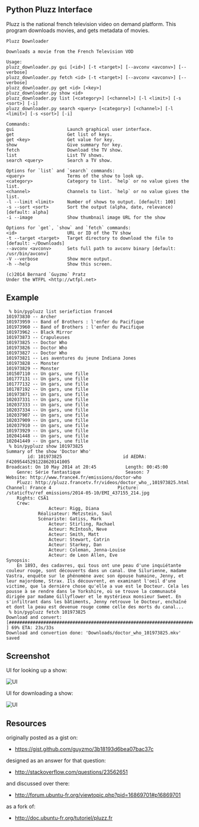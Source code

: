Python Pluzz Interface
----------------------

Pluzz is the national french television video on demand platform.
This program downloads movies, and gets metadata of movies.

    Pluzz Downloader

    Downloads a movie from the French Television VOD

    Usage:
    pluzz_downloader.py gui [<id>] [-t <target>] [--avconv <avconv>] [--verbose]
    pluzz_downloader.py fetch <id> [-t <target>] [--avconv <avconv>] [--verbose]
    pluzz_downloader.py get <id> [<key>]
    pluzz_downloader.py show <id>
    pluzz_downloader.py list [<category>] [<channel>] [-l <limit>] [-s <sort>] [-i]
    pluzz_downloader.py search <query> [<category>] [<channel>] [-l <limit>] [-s <sort>] [-i]

    Commands:
    gui                    Launch graphical user interface.
    get                    Get list of keys.
    get <key>              Get value for key.
    show                   Give summary for key.
    fetch                  Download the TV show.
    list                   List TV shows.
    search <query>         Search a TV show.

    Options for `list` and `search` commands:
    <query>                Terms of the show to look up.
    <category>             Category to list. `help` or no value gives the list.
    <channel>              Channels to list. `help` or no value gives the list.
    -l --limit <limit>     Number of shows to output. [default: 100]
    -s --sort <sort>       Sort the output (alpha, date, relevance) [default: alpha]
    -i --image             Show thumbnail image URL for the show

    Options for `get`, `show` and `fetch` commands:
    <id>                   URL or ID of the TV show
    -t --target <target>   Target directory to download the file to [default: ~/Downloads]
    --avconv <avconv>      Sets full path to avconv binary [default: /usr/bin/avconv]
    -V --verbose           Show more output.
    -h --help              Show this screen.

    (c)2014 Bernard `Guyzmo` Pratz
    Under the WTFPL <http://wtfpl.net>

Example
-------

     % bin/pypluzz list seriefiction france4
    101973830 -- Archer                                  
    101973959 -- Band of Brothers : l'enfer du Pacifique 
    101973960 -- Band of Brothers : l'enfer du Pacifique 
    101973962 -- Black Mirror                            
    101973873 -- Crapuleuses                             
    101973825 -- Doctor Who                              
    101973826 -- Doctor Who                              
    101973827 -- Doctor Who                              
    101973821 -- Les aventures du jeune Indiana Jones    
    101973828 -- Monster                                 
    101973829 -- Monster                                 
    101507110 -- Un gars, une fille                      
    101777131 -- Un gars, une fille                      
    101777132 -- Un gars, une fille                      
    101787192 -- Un gars, une fille                      
    101973871 -- Un gars, une fille                      
    102037331 -- Un gars, une fille                      
    102037333 -- Un gars, une fille                      
    102037334 -- Un gars, une fille                      
    102037907 -- Un gars, une fille                      
    102037909 -- Un gars, une fille                      
    102037910 -- Un gars, une fille                      
    101973929 -- Un gars, une fille                      
    102041448 -- Un gars, une fille                      
    102041449 -- Un gars, une fille                      
     % bin/pypluzz show 101973825
    Summary of the show 'Doctor Who'
            id: 101973825                       id AEDRA: F42095445291228620141005      
    Broadcast: On 10 May 2014 at 20:45           Length: 00:45:00                      
        Genre: Série fantastique                 Season: 7                             
    Website: http://www.france4.fr/emissions/doctor-who
        Pluzz: http://pluzz.francetv.fr/videos/doctor_who_,101973825.html
    Channel: France 4                         Picture: /staticftv/ref_emissions/2014-05-10/EMI_437155_214.jpg
        Rights: CSA1                          
        Crew:
                    Acteur: Rigg, Diana
                Réalisateur: Metzstein, Saul
                Scénariste: Gatiss, Mark
                    Acteur: Stirling, Rachael
                    Acteur: McIntosh, Neve
                    Acteur: Smith, Matt
                    Acteur: Stewart, Catrin
                    Acteur: Starkey, Dan
                    Acteur: Coleman, Jenna-Louise
                    Acteur: de Leon Allen, Eve
    Synopsis:
        En 1893, des cadavres, qui tous ont une peau d'une inquiétante
    couleur rouge, sont découverts dans un canal. Une Silurienne, madame
    Vastra, enquête sur le phénomène avec son épouse humaine, Jenny, et
    leur majordome, Strax. Ils découvrent, en examinant l'oeil d'une
    victime, que la dernière chose qu'elle a vue est le Docteur. Cela les
    pousse à se rendre dans le Yorkshire, où se trouve la communauté
    dirigée par madame Gillyflower et le mystérieux monsieur Sweet. En
    s'infiltrant dans les bâtiments, Jenny retrouve le Docteur, enchaîné
    et dont la peau est devenue rouge comme celle des morts du canal...
     % bin/pypluzz fetch 101973825
    Download and convert: [##################################################################################                                    ] 69% ETA: 23s/33s
    Download and convertion done: 'Downloads/doctor_who_101973825.mkv' saved


Screenshot
----------

UI for looking up a show:

![UI](http://m0g.net/stuff/pypluzz-list.png)

UI for downloading a show:

![UI](http://m0g.net/stuff/pypluzz-show.png)

Resources
---------

originally posted as a gist on:

 * https://gist.github.com/guyzmo/3b18193d6bea07bac37c

designed as an answer for that question:

 * http://stackoverflow.com/questions/23562651

and discussed over there:

 * http://forum.ubuntu-fr.org/viewtopic.php?pid=16869701#p16869701

as a fork of:

 * http://doc.ubuntu-fr.org/tutoriel/pluzz.fr


